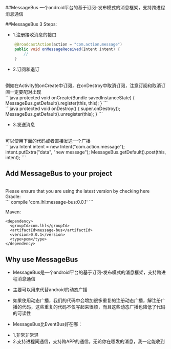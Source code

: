 ##MessageBus
一个android平台的基于订阅-发布模式的消息框架，支持跨进程消息通信

##MessageBus 3 Steps:
* 1.注册接收消息的接口

```java
    @BroadcastAction(action = "com.action.message")
    public void onMessageReceived(Intent intent) {
        //
    }
```

* 2.订阅和退订
<br>
例如在Activity的onCreate中订阅，在onDestroy中取消订阅，注意订阅和取消订阅一定要配对出现
<br>
```java
    protected void onCreate(Bundle savedInstanceState) {
        MessageBus.getDefault().register(this, this);
    }
```
<br>
```java
    protected void onDestroy() {
        super.onDestroy();
        MessageBus.getDefault().unregister(this);
    }
```

* 3.发送消息
<br>
可以使用下面的代码或者直接发送一个广播
<br>
```java
 Intent intent = new Intent("com.action.message");
 intent.putExtra("data", "new message");
 MessageBus.getDefault().post(this, intent);
```

## Add MessageBus to your project
<br>
Please ensure that you are using the latest version by checking here
<br>
Gradle:
<br>
```
compile 'com.lhl:message-bus:0.0.1'
```

Maven:
<br>
```
<dependency>
  <groupId>com.lhl</groupId>
  <artifactId>message-bus</artifactId>
  <version>0.0.1</version>
  <type>pom</type>
</dependency>
```

## Why use MessageBus

- MessageBus是一个android平台的基于订阅-发布模式的消息框架，支持跨进程消息通信

- 主要可以用来代替android的动态广播

- 如果使用动态广播，我们的代码中会增加很多重复的注册动态广播，解注册广播的代码，这些重复的代码不仅写起来很烦，而且这些动态广播也降低了代码的可读性

- MessageBus比EventBus好在哪：
* 1.非常非常轻
* 2.支持进程间通信，支持跨APP的通信。无论你在哪发的消息，我一定能收到
